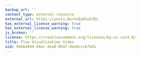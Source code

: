 ```yaml
---
backup_url: ''
content_type: external-resource
external_url: https://youtu.be/nuQyKGuXJOs
has_external_licence_warning: true
has_external_license_warning: true
is_broken: ''
license: https://creativecommons.org/licenses/by-nc-sa/4.0/
title: Flow Visualization Video
uid: 9466a944-d4ec-4ea8-8b47-dea9cccbf4d1
---
```

